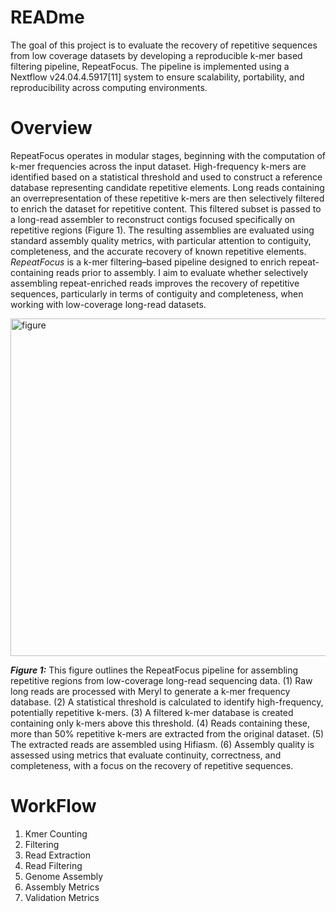 # READme

The goal of this project is to evaluate the recovery of repetitive sequences from low coverage datasets by developing a reproducible k-mer based filtering pipeline, RepeatFocus. The pipeline is implemented using a Nextflow v24.04.4.5917[11] system to ensure scalability, portability, and reproducibility across computing environments.

# Overview
RepeatFocus operates in modular stages, beginning with the computation of k-mer frequencies across the input dataset. High-frequency k-mers are identified based on a statistical threshold and used to construct a reference database representing candidate repetitive elements. Long reads containing an overrepresentation of these repetitive k-mers are then selectively filtered to enrich the dataset for repetitive content. This filtered subset is passed to a long-read assembler to reconstruct contigs focused specifically on repetitive regions (Figure 1).
The resulting assemblies are evaluated using standard assembly quality metrics, with particular attention to contiguity, completeness, and the accurate recovery of known repetitive elements. 
*RepeatFocus* is a k-mer filtering–based pipeline designed to enrich repeat-containing reads prior to assembly. I aim to evaluate whether selectively assembling repeat-enriched reads improves the recovery of repetitive sequences, particularly in terms of contiguity and completeness, when working with low-coverage long-read datasets.

<img width="960" height="540" alt="figure" src="https://github.com/user-attachments/assets/7b8b14d4-bbb0-4c19-ac4f-36ebcf04e1ea" />

***Figure 1:*** This figure outlines the RepeatFocus pipeline for assembling repetitive regions from low-coverage long-read sequencing data. (1) Raw long reads are processed with Meryl to generate a k-mer frequency database. (2) A statistical threshold is calculated to identify high-frequency, potentially repetitive k-mers. (3) A filtered k-mer database is created containing only k-mers above this threshold. (4) Reads containing these, more than 50% repetitive k-mers are extracted from the original dataset. (5) The extracted reads are assembled using Hifiasm. (6) Assembly quality is assessed using metrics that evaluate continuity, correctness, and completeness, with a focus on the recovery of repetitive sequences.

# WorkFlow
1. Kmer Counting
2. Filtering
3. Read Extraction
4. Read Filtering
5. Genome Assembly
6. Assembly Metrics
7. Validation Metrics
